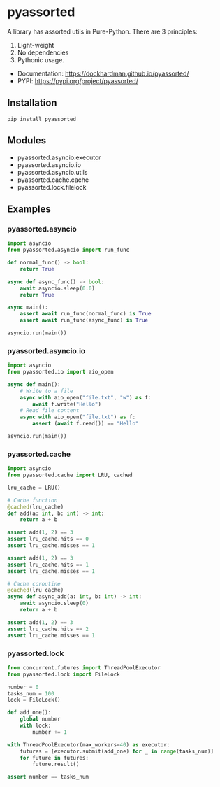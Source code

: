 # pyassorted #

A library has assorted utils in Pure-Python. There are 3 principles:

1. Light-weight
2. No dependencies
3. Pythonic usage.


* Documentation: https://dockhardman.github.io/pyassorted/
* PYPI: https://pypi.org/project/pyassorted/

## Installation ##
```shell
pip install pyassorted
```

## Modules ##
- pyassorted.asyncio.executor
- pyassorted.asyncio.io
- pyassorted.asyncio.utils
- pyassorted.cache.cache
- pyassorted.lock.filelock


## Examples ##

### pyassorted.asyncio ###

```python
import asyncio
from pyassorted.asyncio import run_func

def normal_func() -> bool:
    return True

async def async_func() -> bool:
    await asyncio.sleep(0.0)
    return True

async main():
    assert await run_func(normal_func) is True
    assert await run_func(async_func) is True

asyncio.run(main())
```

### pyassorted.asyncio.io ###

```python
import asyncio
from pyassorted.io import aio_open

async def main():
    # Write to a file
    async with aio_open("file.txt", "w") as f:
        await f.write("Hello")
    # Read file content
    async with aio_open("file.txt") as f:
        assert (await f.read()) == "Hello"

asyncio.run(main())
```

### pyassorted.cache ###

```python
import asyncio
from pyassorted.cache import LRU, cached

lru_cache = LRU()

# Cache function
@cached(lru_cache)
def add(a: int, b: int) -> int:
    return a + b

assert add(1, 2) == 3
assert lru_cache.hits == 0
assert lru_cache.misses == 1

assert add(1, 2) == 3
assert lru_cache.hits == 1
assert lru_cache.misses == 1

# Cache coroutine
@cached(lru_cache)
async def async_add(a: int, b: int) -> int:
    await asyncio.sleep(0)
    return a + b

assert add(1, 2) == 3
assert lru_cache.hits == 2
assert lru_cache.misses == 1
```

### pyassorted.lock ###

```python
from concurrent.futures import ThreadPoolExecutor
from pyassorted.lock import FileLock

number = 0
tasks_num = 100
lock = FileLock()

def add_one():
    global number
    with lock:
        number += 1

with ThreadPoolExecutor(max_workers=40) as executor:
    futures = [executor.submit(add_one) for _ in range(tasks_num)]
    for future in futures:
        future.result()

assert number == tasks_num
```
